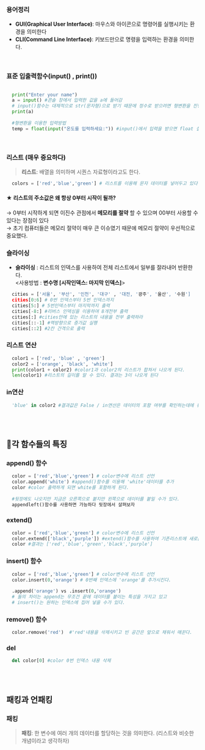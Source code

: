 ### 용어정리
- <b>GUI(Graphical User Interface)</b>: 마우스와 아이콘으로 명령어를 실행시키는 환경을 의미한다  
- <b>CLI(Command Line Interface)</b>: 키보드만으로 명령을 입력하는 환경을 의미한다.
<br>

### 표준 입출력함수(input() , print())
```python

  print("Enter your name") 
  a = input() #콘솔 창에서 입력한 값을 a에 들어감
  # input()함수는 대체적으로 str(문자형)으로 받기 때문에 정수로 받으려면 형변환을 진행시켜줘야한다.
  print(a)
  
  #형변환을 이용한 입력방법
  temp = float(input("온도를 입력하세요:")) #input()에서 입력을 받으면 float 실수형으로 변환하여 변수에 저장된다.
```
<br>

### 리스트 (매우 중요하다)
> <b>리스트</b>: 배열을 의미하며 시퀀스 자료형이라고도 한다.
```python
  colors = ['red','blue','green'] # 리스트를 이용해 문자 데이터를 넣어두고 있다
```

#### ★ 리스트의 주소값은 왜 항상 0부터 시작이 될까?  
→ 0부터 시작하게 되면 이진수 관점에서 <b>메모리를 절약</b> 할 수 있으며 00부터 사용할 수 있다는 장점이 있다  
→ 초기 컴퓨터들은 메모리 절약이 매우 큰 이슈였기 때문에 메모리 절약이 우선적으로 중요했다.
<br>

### 슬라이싱
- **슬라이싱** : 리스트의 인덱스를 사용하여 전체 리스트에서 일부를 잘라내어 반환한다.  
<사용방법 : **변수명 [시작인덱스: 마지막 인덱스]**>  

```python
  cities = ['서울', '부산', '인천', '대구' , '대전, '광주', '울산', '수원']
  cities[0:6] # 0번 인덱스부터 5번 인덱스까지
  cities[5:] # 5번인덱스부터 마지막까지 출력
  cities[-8:] #리버스 인덱싱을 이용하여 8개전부 출력
  cities[:] #cities안에 있는 리스트의 내용을 전부 출력하라
  cities[::-1] #역방향으로 증가값 실행
  cities[::2] #2칸 간격으로 출력
```

### 리스트 연산
```python
  color1 = ['red', 'blue' , 'green']
  color2 = ['orange', 'black', 'white']
  print(color1 + color2) #color1과 color2의 리스트가 합쳐서 나오게 된다.
  len(color1) #리스트의 길이를 알 수 있다. 결과는 3이 나오게 된다
```

### in연산
```python
  'blue' in color2 #결과값은 False / in연산은 데이터의 포함 여부를 확인하는데에 유용하게 쓰인다.
```
<br>
<br>

<h2>🔎각 함수들의 특징</h2>

### append() 함수
```python
  color = ['red','blue','green'] # color변수에 리스트 선언
  color.append('white') #append()함수를 이용해 'white'데이터를 추가
  color #color 출력하게 되면 white를 포함하게 된다.
  
  #뒷장에도 나오지만 지금은 오른쪽으로 붙지만 왼쪽으로 데이터를 붙일 수가 있다.
  appendleft()함수를 사용하면 가능하다 뒷장에서 살펴보자
```

### extend()
```python
  color = ['red','blue','green'] # color변수에 리스트 선언
  color.extend(['black','purple']) #extend()함수를 사용하여 기존리스트에 새로운 리스트를 합친다.
  color #결과는 ['red','blue','green','black','purple']
```

### insert() 함수
```python
  color = ['red','blue','green'] # color변수에 리스트 선언
  color.insert(0,'orange') # 0번째 인덱스에 'orange'를 추가시킨다.
  
  .append('orange') vs .insert(0,'orange')  
  # 둘의 차이는 append는 무조건 끝에 데이터를 붙이는 특성을 가지고 있고
  # insert()는 원하는 인덱스에 집어 넣을 수가 있다.
```

### remove() 함수
```python
  color.remove('red')  #'red'내용을 삭제시키고 빈 공간은 앞으로 채워서 매꾼다.
```

### del
```python
  del color[0] #color 0번 인덱스 내용 삭제
```
<br>
<br>

<h2> 패킹과 언패킹 </h2>

### 패킹
> <b>패킹</b>: 한 변수에 여러 개의 데이터를 할당하는 것을 의미한다. (리스트와 비슷한 개념이라고 생각하자)








